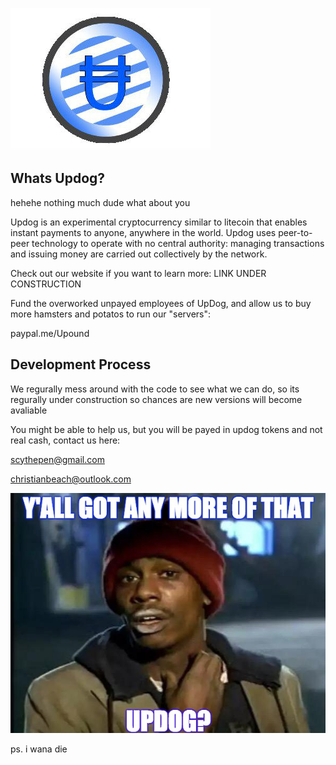 
![UpDog](/UpDog.jpg)


Whats Updog?
----------------
hehehe nothing much dude what about you

Updog is an experimental cryptocurrency similar to litecoin that enables instant payments to
anyone, anywhere in the world. Updog uses peer-to-peer technology to operate
with no central authority: managing transactions and issuing money are carried
out collectively by the network.

Check out our website if you want to learn more:
LINK UNDER CONSTRUCTION

Fund the overworked unpayed employees of UpDog, and allow us to buy more hamsters and potatos to run our "servers":

paypal.me/Upound

Development Process
-------------------
We regurally mess around with the code to see what we can do, so its regurally under construction so chances are new versions will become avaliable

You might be able to help us, but you will be payed in updog tokens and not real cash, contact us here:

scythepen@gmail.com

christianbeach@outlook.com


![UpDog](/Meme.png)

ps. i wana die
